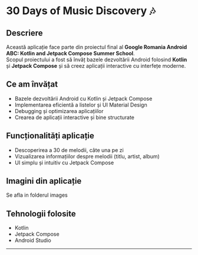 # 30 Days of Music Discovery 🎶


## Descriere
Această aplicație face parte din proiectul final al **Google Romania Android ABC: Kotlin and Jetpack Compose Summer School**.  
Scopul proiectului a fost să învăț bazele dezvoltării Android folosind **Kotlin** și **Jetpack Compose** și să creez aplicații interactive cu interfețe moderne.

## Ce am învățat
- Bazele dezvoltării Android cu Kotlin și Jetpack Compose  
- Implementarea eficientă a listelor și UI Material Design  
- Debugging și optimizarea aplicațiilor  
- Crearea de aplicații interactive și bine structurate  

## Funcționalități aplicație
- Descoperirea a 30 de melodii, câte una pe zi  
- Vizualizarea informațiilor despre melodii (titlu, artist, album)  
- UI simplu și intuitiv cu Jetpack Compose  

## Imagini din aplicație
Se afla in folderul images

## Tehnologii folosite
- Kotlin
- Jetpack Compose
- Android Studio  

---

